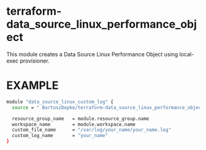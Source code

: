 # terraform-data_source_linux_performance_object
This module creates a Data Source Linux Performance Object using local-exec provisioner.

# EXAMPLE

```sh
module "data_source_linux_custom_log" {
  source = " BartoszDopke/terraform-data_source_linux_performance_object "

  resource_group_name   = module.resource_group.name
  workspace_name        = module.workspace.name
  custom_file_name      = "/var/log/your_name/your_name.log"
  custom_log_name       = "your_name"
} 
```

